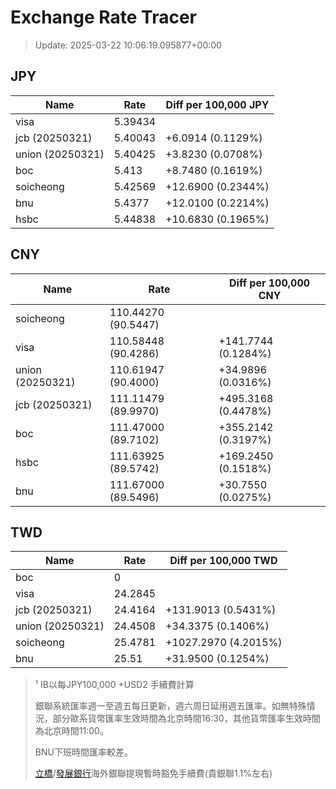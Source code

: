 # Exchange Rate Tracer

> Update: 2025-03-22 10:06:19.095877+00:00

## JPY

| Name             |    Rate | Diff per 100,000 JPY   |
|------------------|---------|------------------------|
| visa             | 5.39434 |                        |
| jcb (20250321)   | 5.40043 | +6.0914 (0.1129%)      |
| union (20250321) | 5.40425 | +3.8230 (0.0708%)      |
| boc              | 5.413   | +8.7480 (0.1619%)      |
| soicheong        | 5.42569 | +12.6900 (0.2344%)     |
| bnu              | 5.4377  | +12.0100 (0.2214%)     |
| hsbc             | 5.44838 | +10.6830 (0.1965%)     |

## CNY

| Name             | Rate                | Diff per 100,000 CNY   |
|------------------|---------------------|------------------------|
| soicheong        | 110.44270	(90.5447) |                        |
| visa             | 110.58448	(90.4286) | +141.7744 (0.1284%)    |
| union (20250321) | 110.61947	(90.4000) | +34.9896 (0.0316%)     |
| jcb (20250321)   | 111.11479	(89.9970) | +495.3168 (0.4478%)    |
| boc              | 111.47000	(89.7102) | +355.2142 (0.3197%)    |
| hsbc             | 111.63925	(89.5742) | +169.2450 (0.1518%)    |
| bnu              | 111.67000	(89.5496) | +30.7550 (0.0275%)     |

## TWD

| Name             |    Rate | Diff per 100,000 TWD   |
|------------------|---------|------------------------|
| boc              |  0      |                        |
| visa             | 24.2845 |                        |
| jcb (20250321)   | 24.4164 | +131.9013 (0.5431%)    |
| union (20250321) | 24.4508 | +34.3375 (0.1406%)     |
| soicheong        | 25.4781 | +1027.2970 (4.2015%)   |
| bnu              | 25.51   | +31.9500 (0.1254%)     |


> ¹ IB以每JPY100,000 +USD2 手續費計算
>
> 銀聯系統匯率週一至週五每日更新，週六周日延用週五匯率。如無特殊情況，部分歐系貨幣匯率生效時間為北京時間16:30，其他貨幣匯率生效時間為北京時間11:00。
>
> BNU下班時間匯率較差。
>
> [立橋](https://www.wlbank.com.mo/uploads/ueditor/file/20181211/1544536513900230.pdf)/[發展銀行](https://www.mdb.com.mo/Service_Charges_20230728.pdf)海外銀聯提現暫時豁免手續費(貴銀聯1.1%左右)


